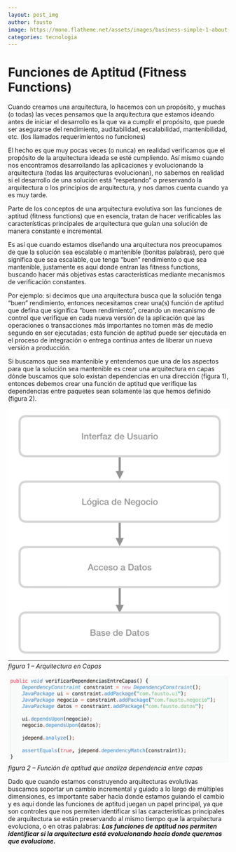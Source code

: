 ```yaml
---
layout: post_img
author: fausto
image: https://mono.flatheme.net/assets/images/business-simple-1-about-2.jpg
categories: tecnologia
---
```

# **Funciones de Aptitud (Fitness Functions)**
Cuando creamos una arquitectura, lo hacemos con un propósito, y muchas (o todas) las veces pensamos que la arquitectura que estamos ideando antes de iniciar el desarrollo es la que va a cumplir el propósito, que puede ser asegurarse del rendimiento, auditabilidad, escalabilidad, mantenibilidad, etc. (los llamados requerimientos no funciones)

El hecho es que muy pocas veces (o nunca) en realidad verificamos que el propósito de la arquitectura ideada se esté cumpliendo. Así mismo cuando nos encontramos desarrollando las aplicaciones y evolucionando la arquitectura (todas las arquitecturas evolucionan), no sabemos en realidad si el desarrollo de una solución está “respetando” o preservando la arquitectura o los principios de arquitectura, y nos damos cuenta cuando ya es muy tarde.

Parte de los conceptos de una arquitectura evolutiva son las funciones de aptitud (fitness functions) que en esencia, tratan de hacer verificables las características principales de arquitectura que guían una solución de manera constante e incremental.

Es así que cuando estamos diseñando una arquitectura nos preocupamos de que la solución sea escalable o mantenible (bonitas palabras), pero que significa que sea escalable, que tenga “buen” rendimiento o que sea mantenible, justamente es aquí donde entran las fitness functions, buscando hacer más objetivas estas características mediante mecanismos de verificación constantes.

Por ejemplo: si decimos que una arquitectura busca que la solución tenga “buen” rendimiento, entonces necesitamos crear una(s) función de aptitud que defina que significa “buen rendimiento”, creando un mecanismo de control que verifique en cada nueva versión de la aplicación que las operaciones o transacciones más importantes no tomen más de medio segundo en ser ejecutadas; esta función de aptitud puede ser ejecutada en el proceso de integración o entrega continua antes de liberar un nueva versión a producción.

Si buscamos que sea mantenible y entendemos que una de los aspectos para que la solución sea mantenible es crear una arquitectura en capas dónde buscamos que solo existan dependencias en una dirección (figura 1), entonces debemos crear una función de aptitud que verifique las dependencias entre paquetes sean solamente las que hemos definido (figura 2).

![Arquitectura Capas!](/assets/images/arquitecturacapas.jpg "Figura 1")
*figura 1 –  Arquitectura en Capas*

![Función de aptitud que analiza dependencia entre capas!](/assets/images/funcionaptitud.jpg "Figura 2")
*figura 2 – Función de aptitud que analiza dependencia entre capas*

Dado que cuando estamos construyendo arquitecturas evolutivas buscamos soportar un cambio incremental y guiado a lo largo de múltiples dimensiones, es importante saber hacia donde estamos guiando el cambio y es aquí donde las funciones de aptitud juegan un papel principal, ya que son controles que nos permiten identificar si las características principales de arquitectura se están preservando al mismo tiempo que la arquitectura evoluciona, o en otras palabras: ***Las funciones de aptitud nos permiten identificar si la arquitectura está evolucionando hacia donde queremos que evolucione.***